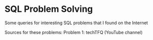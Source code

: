 # SQL Problem Solving
Some queries for interesting SQL problems that I found on the Internet

Sources for these problems:
Problem 1: techTFQ (YouTube channel)
